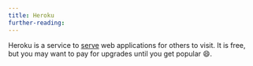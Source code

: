 ```yaml
---
title: Heroku
further-reading:
---
```



Heroku is a service to [serve](/server-web) web applications for others to visit. It is free, but you may want to pay for upgrades until you get popular :smile:.
